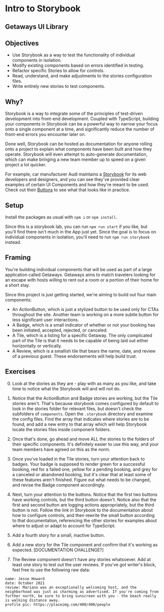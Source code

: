 # Intro to Storybook

## Getaways UI Library

## Objectives

- Use Storybook as a way to test the functionality of individual components in isolation.
- Modify existing components based on errors identified in testing.
- Refactor specific Stories to allow for controls.
- Read, understand, and make adjustments to the stories configuration files.
- Write entirely new stories to test components.

## Why?

Storybook is a way to integrate some of the principles of test-driven development into front-end development. Coupled with TypeScript, building your components in Storybook can be a powerful way to narrow your focus onto a single component at a time, and significantly reduce the number of front-end errors you encounter later on.

Done well, Storybook can be hosted as documentation for anyone rolling onto a project to explain what components have been built and how they operate. Storybook will even attempt to auto-generate documentation, which can make bringing a new team member up to speed on a given project a lot quicker.

For example, car manufacturer Audi maintains a [Storybook](https://react.ui.audi/?path=/docs/introduction--page) for its web developers and designers, and you can see they've provided clear examples of certain UI Components and how they're meant to be used. Check out their [Buttons](https://react.ui.audi/?path=/docs/components-buttons-all-stories--primary-button) to see what that looks like in practice.

## Setup

Install the packages as usual with `npm i` or `npm install`.

Since this is a storybook lab, you can run `npm run start` if you like, but you'll find there isn't much in the App just yet. Since the goal is to focus on individual components in isolation, you'll need to run `npm run storybook` instead.

## Framing

You're building individual components that will be used as part of a large application called Getaways. Getaways aims to match travelers looking for an escape with hosts willing to rent out a room or a portion of their home for a short stay.

Since this project is just getting started, we're aiming to build out four main components:

- An ActionButton, which is just a stylized button to be used only for CTAs throughout the site. Another team is working on a more subtle button for less significant user interactions.
- A Badge, which is a small indicator of whether or not your booking has been initiated, accepted, rejected, or canceled.
- A Tile, which is a listing for a specific Getaway. The only complicated part of the Tile is that it needs to be capable of being laid out either horizontally or vertically.
- A Review, which is a smallish tile that bears the name, date, and review of a previous guest. These endorsements will help build trust.

## Exercises

0. Look at the stories as they are - play with as many as you like, and take time to notice what the Storybook will and will not do.

1. Notice that the ActionButton and Badge stories are working, but the Tile stories aren't. That's because storybook comes configured by default to look in the stories folder for relevant files, but doesn't check the subfolders of `components`. Open the `.storybook` directory and examine the config files. Find the array that indicates where stories are to be found, and add a new entry to that array which will help Storybook locate the stories files inside component folders.

2. Once that's done, go ahead and move ALL the stories to the folders of their specific components. It's definitely easier to use this way, and your team members have agreed on this as the norm.

3. Once you've loaded in the Tile stories, turn your attention back to badges. Your badge is supposed to render green for a successful booking, red for a failed one, yellow for a pending booking, and grey for a canceled or abandoned booking, but it's clear that at least some of these features aren't finished. Figure out what needs to be changed, and revise the Badge component accordingly.

4. Next, turn your attention to the buttons. Notice that the first two buttons have working controls, but the third button doesn't. Notice also that the first and second button are logging actions appropriately, but the third button is not. Follow the link in Storybook to the documentation about how to configure controls, and then rewrite the small button according to that documentation, referencing the other stories for examples about where to adjust or adapt to account for TypeScript.

5. Add a fourth story for a small, inactive button.

6. Add a new story for the Tile component and confirm that it's working as expected. [DOCUMENTATION CHALLENGE?]

7. The Review component doesn't have any stories whatsoever. Add at least one story to test out the user reviews. If you've got writer's block, feel free to use the following raw data:

```
name: Jesse Howard
date: October 2021
review: Mariano was an exceptionally welcoming host, and the neighborhood was just as charming as advertised. If you're coming from further north, be sure to bring sunscreen with you - the beach really is walking distance away.
profile pic: https://placeimg.com/400/400/people
```

